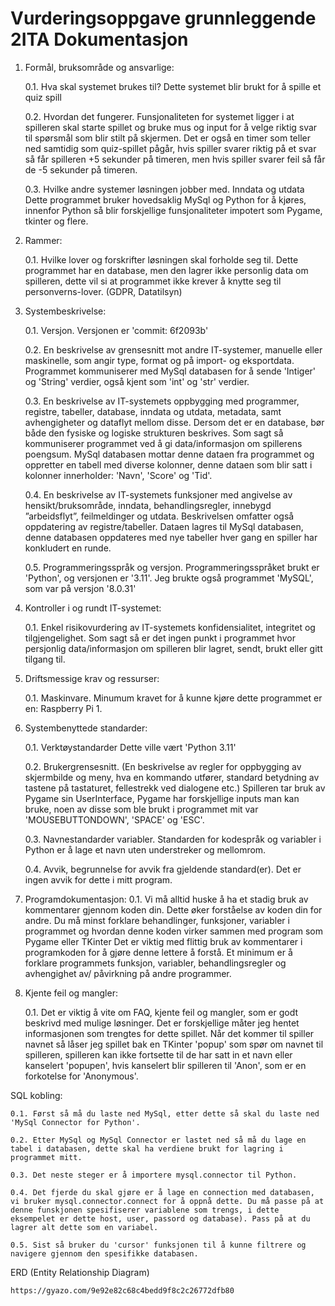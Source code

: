 # Vurderingsoppgave grunnleggende 2ITA Dokumentasjon
1. Formål, bruksområde og ansvarlige:

    0.1. Hva skal systemet brukes til?
        Dette systemet blir brukt for å spille et quiz spill
	
    0.2. Hvordan det fungerer.
        Funsjonaliteten for systemet ligger i at spilleren skal starte spillet og bruke mus og input for å velge riktig svar til spørsmål som blir stilt på skjermen. Det er også en timer som teller ned samtidig som quiz-spillet pågår, hvis spiller svarer riktig på et svar så får spilleren +5 sekunder på timeren, men hvis spiller svarer feil så får de -5 sekunder på timeren.
	
    0.3. Hvilke andre systemer løsningen jobber med. Inndata og utdata
        Dette programmet bruker hovedsaklig MySql og Python for å kjøres, innenfor Python så blir forskjellige funsjonaliteter impotert som Pygame, tkinter og flere.

2. Rammer:

    0.1. Hvilke lover og forskrifter løsningen skal forholde seg til.
      	Dette programmet har en database, men den lagrer ikke personlig data om spilleren, dette vil si at programmet ikke krever å knytte seg til personverns-lover. (GDPR, Datatilsyn)

3. Systembeskrivelse:

    0.1. Versjon.
        Versjonen er 'commit: 6f2093b'
	
    0.2. En beskrivelse av grensesnitt mot andre IT-systemer, manuelle eller maskinelle, som angir type, format og på import- og eksportdata.
        Programmet kommuniserer med MySql databasen for å sende 'Intiger' og 'String' verdier, også kjent som 'int' og 'str' verdier.
	
    0.3. En beskrivelse av IT-systemets oppbygging med programmer, registre, tabeller, database, inndata og utdata, metadata, samt avhengigheter og dataflyt mellom disse. Dersom det er en database, bør både den fysiske og logiske strukturen beskrives.
        Som sagt så kommuniserer programmet ved å gi data/informasjon om spillerens poengsum. MySql databasen mottar denne dataen fra programmet og oppretter en tabell med diverse kolonner, denne dataen som blir satt i kolonner innerholder: 'Navn', 'Score' og 'Tid'.
	
    0.4. En beskrivelse av IT-systemets funksjoner med angivelse av hensikt/bruksområde, inndata, behandlingsregler, innebygd ”arbeidsflyt”, feilmeldinger og utdata. Beskrivelsen omfatter også oppdatering av registre/tabeller.
        Dataen lagres til MySql databasen, denne databasen oppdateres med nye tabeller hver gang en spiller har konkludert en runde. 
	
    0.5. Programmeringsspråk og versjon.
        Programmeringsspråket brukt er 'Python', og versjonen er '3.11'. Jeg brukte også programmet 'MySQL', som var på versjon '8.0.31'

4. Kontroller i og rundt IT-systemet:

    0.1. Enkel risikovurdering av IT-systemets konfidensialitet, integritet og tilgjengelighet.
        Som sagt så er det ingen punkt i programmet hvor persjonlig data/informasjon om spilleren blir lagret, sendt, brukt eller gitt tilgang til.

5. Driftsmessige krav og ressurser:

    0.1. Maskinvare.
	    Minumum kravet for å kunne kjøre dette programmet er en: Raspberry Pi 1.

6. Systembenyttede standarder:

    0.1. Verktøystandarder
        Dette ville vært 'Python 3.11'
	
    0.2. Brukergrensesnitt. (En beskrivelse av regler for oppbygging av skjermbilde og meny, hva en kommando utfører, standard betydning av tastene på tastaturet, fellestrekk ved dialogene etc.)
        Spilleren tar bruk av Pygame sin UserInterface, Pygame har forskjellige inputs man kan bruke, noen av disse som ble brukt i programmet mit var 'MOUSEBUTTONDOWN', 'SPACE' og 'ESC'.
	
    0.3. Navnestandarder variabler.
        Standarden for kodespråk og variabler i Python er å lage et navn uten understreker og mellomrom. 
	
    0.4. Avvik, begrunnelse for avvik fra gjeldende standard(er).
        Det er ingen avvik for dette i mitt program.

7. Programdokumentasjon:
    0.1. Vi må alltid huske å ha et stadig bruk av kommentarer gjennom koden din. Dette øker forståelse av koden din for andre. Du må minst forklare behandlinger, funksjoner, variabler i programmet og hvordan denne koden virker sammen med program som Pygame eller TKinter
    Det er viktig med flittig bruk av kommentarer i programkoden for å gjøre denne lettere å forstå. Et minimum er å forklare programmets funksjon, variabler, behandlingsregler og avhengighet av/ påvirkning på andre programmer.

8. Kjente feil og mangler:

    0.1. Det er viktig å vite om FAQ, kjente feil og mangler, som er godt beskrivd med mulige løsninger.
        Det er forskjellige måter jeg hentet informasjonen som trengtes for dette spillet. Når det kommer til spiller navnet så låser jeg spillet bak en TKinter 'popup' som spør om navnet til spilleren, spilleren kan ikke fortsette til de har satt in et navn eller kanselert 'popupen', hvis kanselert blir spilleren til 'Anon', som er en forkotelse for 'Anonymous'. 

 SQL kobling:
 
	0.1. Først så må du laste ned MySql, etter dette så skal du laste ned 'MySql Connector for Python'.
	
	0.2. Etter MySql og MySql Connector er lastet ned så må du lage en tabel i databasen, dette skal ha verdiene brukt for lagring i programmet mitt.
	
	0.3. Det neste steger er å importere mysql.connector til Python.
	
	0.4. Det fjerde du skal gjøre er å lage en connection med databasen, vi bruker mysql.connector.connect for å oppnå dette. Du må passe på at denne funskjonen spesifiserer variablene som trengs, i dette eksempelet er dette host, user, passord og database). Pass på at du lagrer alt dette som en variabel.
	
	0.5. Sist så bruker du 'cursor' funksjonen til å kunne filtrere og navigere gjennom den spesifikke databasen.

ERD (Entity Relationship Diagram)

    https://gyazo.com/9e92e82c68c4bedd9f8c2c26772dfb80
